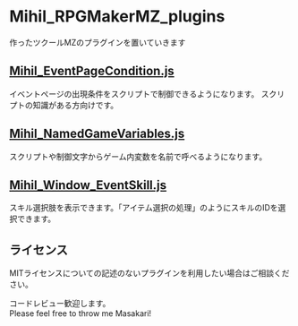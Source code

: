 # Mihil_RPGMakerMZ_plugins
作ったツクールMZのプラグインを置いていきます

## [Mihil_EventPageCondition.js](https://github.com/asakayu/Mihil_RPGMakerMZ_plugins/blob/master/Mihil_EventPageCondition.js)
イベントページの出現条件をスクリプトで制御できるようになります。
スクリプトの知識がある方向けです。

## [Mihil_NamedGameVariables.js](https://github.com/asakayu/Mihil_RPGMakerMZ_plugins/blob/master/Mihil_NamedGameVariables.js)
スクリプトや制御文字からゲーム内変数を名前で呼べるようになります。

## [Mihil_Window_EventSkill.js](https://github.com/asakayu/Mihil_RPGMakerMZ_plugins/blob/master/Mihil_Window_EventSkill.js)
スキル選択肢を表示できます。「アイテム選択の処理」のようにスキルのIDを選択できます。

<!--
## [Columns_Plural.js](https://github.com/asakayu/Mihil_RPGMakerMV_plugins/blob/master/Columns_Plural.js)
選択肢の列(横の並び)を2列以上にできます。  
木星ペンギンさんの  
[選択肢拡張プラグインv3.5](http://woodpenguin.web.fc2.com/rgss3/choice_ex.html)  
と互換性があります。  
  
詳細やスクショなどは  
[ツクマテの記事](https://tm.lucky-duet.com/viewtopic.php?f=5&t=6270&sid=abba4f34a739591fd65bfd78a2e5277d)  
に。



## [Math.rand.js](https://github.com/asakayu/Mihil_RPGMakerMV_plugins/blob/master/MathRand.js)
スクリプトで乱数を発生させる時、いちいち  
```js
Math.floor( Math.random() * ( max+1-min ) +min )
```  
と打つのって面倒ですよね？  
このプラグインでグローバル空間にMath.rand()を追加します。  
スクリプトでMath.rand(min,max)と打つと、minからmaxまでの乱数を出してくれます。  
Math.rand(max,min)と反転させたり、Math.rand(max)とだけ省略しても動きます。  

## [Mihil_CurrentVolume](https://github.com/asakayu/Mihil_RPGMakerMV_plugins/blob/master/Mihil_CurrentVolume.js)
既に鳴らしているBGMやBGSの音量をスクリプトで変更できます。  
BGMの場合はエディタのスクリプトコマンドを開いて  
AudioManager.currentBgmVolume = 変更したい音量  
BGSの場合は  
AudioManager.currentBgsVolume = 変更したい音量  
を書けば即座に音量が切り替わります。  

## [Mihil_tweaks.js](https://github.com/asakayu/Mihil_RPGMakerMV_plugins/blob/master/Mihil_tweaks.js)
ゲームを快適にしたり、ツクールMV本体のバグを修正するための  
細々とした変更のまとめです。
- セーブデータロード時の暗転時間変更
- マップ移動時の暗転時間変更
- タイトル画面の表示高速化
- ニューゲーム開始時の表示高速化
- ウィンドウの開閉高速化
- メッセージの硬直無効化
- Altキーの無効化
- キーを長押し時の連打速度を変更
- 選択肢で左右キーにページ送り機能を追加
- 選択肢不具合の修正  
- フキダシアイコンの表示高速化(個別に調整可能にする予定)  

項目はそれぞれオンオフを変更できます。  
コアスクリプトのオーバーライドもあるので、他プラグインとの競合に気をつけてください。  
設定がオフのままなら読み込まないので、競合しないし、重くなることもないはずです。  

## [SkipDuplicateTint.js](https://github.com/asakayu/Mihil_RPGMakerMV_plugins/tree/master/SkipDuplicateTint)
イベントコマンド『画面の色調変更』時に、既に画面が同じ色調だった場合、  
処理自体をスキップして、ゲームのテンポを良くします。  

暗転イベントが重なった時に、無駄に待たされることがなくなります。  
分かりづらい比較動画あり  

## [SkipTitleScene](https://github.com/asakayu/Mihil_RPGMakerMV_plugins/tree/master/SkipTitleScene) フォルダ
ゲーム起動時に、ニューゲームやロード画面をスキップできます。

## 講座
## 中級
ツクールMVをもっと便利に。記事へのリンクです。  
### ツクールMVのスクリプトで文章の表示を行う方法＋＋
https://note.mu/asakayu/n/n6f4987e21222  

### ツクールMVのスクリプトで文章の表示を行う方法＋
https://note.mu/asakayu/n/n5611ef004b23  

## 上級
### Visual Studio CodeでツクールMVをデバッグ～NW.js(ローカル環境)編～
https://qiita.com/asakayu/items/a68440e597373aabba02
-->
## ライセンス
MITライセンスについての記述のないプラグインを利用したい場合はご相談ください。

コードレビュー歓迎します。  
Please feel free to throw me Masakari!

